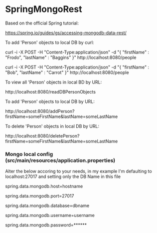 # SpringMongoRest

Based on the official Spring tutorial:

https://spring.io/guides/gs/accessing-mongodb-data-rest/

To add 'Person' objects to local DB by curl:

curl -i -X POST -H "Content-Type:application/json" -d "{  \"firstName\" : \"Frodo\",  \"lastName\" : \"Baggins\" }" http://localhost:8080/people

curl -i -X POST -H "Content-Type:application/json" -d "{  \"firstName\" : \"Bob\",  \"lastName\" : \"Carrot\" }" http://localhost:8080/people

To view all 'Person' objects in local BD by URL:

http://localhost:8080/readDBPersonObjects

To add 'Person' objects to local DB by URL:

http://localhost:8080/addPerson?firstName=someFirstName&lastName=someLastName

To delete 'Person' objects in local DB by URL:

http://localhost:8080/deletePerson?firstName=someFirstName&lastName=someLastName


### Mongo local config (src/main/resources/application.properties)

Alter the below accoring to your needs, in my example I'm defaulting to localhost:27017 and setting only the DB Name in this file

spring.data.mongodb.host=hostname

spring.data.mongodb.port=27017 

spring.data.mongodb.database=dbname

spring.data.mongodb.username=username

spring.data.mongodb.password=******